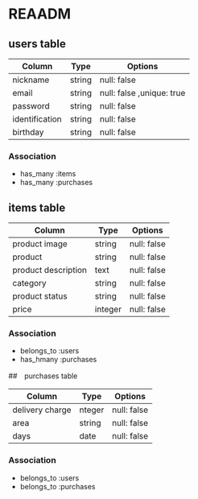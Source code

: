 # REAADM

## users table

| Column             | Type                | Options                 |
|--------------------|---------------------|-------------------------|
| nickname           | string              | null: false             |
| email              | string              | null: false ,unique: true|
| password           | string              | null: false             |
| identification     | string              | null: false             |
| birthday 　　       | string              | null: false             |

### Association

- has_many :items
- has_many :purchases


## items table

| Column             | Type                | Options                 |
|--------------------|---------------------|-------------------------|
| product image      | string               | null: false             |
| product            | string              | null: false             |
| product description| text                | null: false             |
| category           | string              | null: false             |
| product status     | string              | null: false             |
| price 　　　　      | integer             | null: false             |

### Association

- belongs_to :users
- has_hmany :purchases

##　purchases table

| Column             | Type                | Options                 |
|--------------------|---------------------|-------------------------|
| delivery charge    | nteger              | null: false             |
| area               | string              | null: false             |
| days               | date                | null: false             |


### Association

- belongs_to :users
- belongs_to :purchases